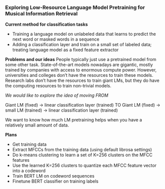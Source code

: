 ### Exploring Low-Resource Language Model Pretraining for Musical Information Retrieval

**Current method for classification tasks**
* Training a language model on unlabeled data that learns to predict the next word or masked words in a sequence
* Adding a classification layer and train on a small set of labeled data; treating language model as a fixed feature extractor

**Problems and our ideas**
People typically just use a pretrained model from some other task. State-of-the-art models nowadays are gigantic, mostly trained by companies with access to enormous compute power. However, universities and colleges don’t have the resources to train these models. Research labs don’t have the resources to train giant LMs, but they do have the computing resources to train non-trivial models.

*We would like to explore the idea of moving FROM*

Giant LM (fixed) → linear classification layer (trained) TO
Giant LM (fixed) → small LM (trained) → linear classification layer (trained)

We want to know how much LM pretraining helps when you have a relatively small amount of data.

**Plans**

* Get training data
* Extract MFCCs from the training data (using default librosa settings)
* Do k-means clustering to learn a set of K=256 clusters on the MFCC features
* Use the learned K=256 clusters to quantize each MFCC feature vector into a codeword
* Train BERT LM on codeword sequences
* Finetune BERT classifier on training labels


